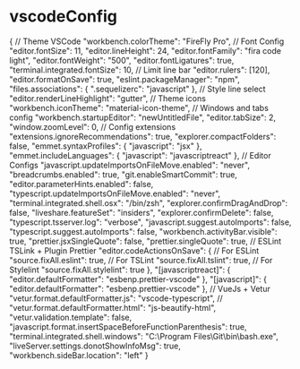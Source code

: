 # vscodeConfig

{
  // Theme VSCode
  "workbench.colorTheme": "FireFly Pro",
  // Font Config
  "editor.fontSize": 11,
  "editor.lineHeight": 24,
  "editor.fontFamily": "fira code light",
  "editor.fontWeight": "500",
  "editor.fontLigatures": true,
  "terminal.integrated.fontSize": 10,
  // Limit line bar
  "editor.rulers": [120],
  "editor.formatOnSave": true,
  "eslint.packageManager": "npm",
  "files.associations": {
    ".sequelizerc": "javascript"
  },
  // Style line select
  "editor.renderLineHighlight": "gutter",
  // Theme icons
  "workbench.iconTheme": "material-icon-theme",
  // Windows and tabs config
  "workbench.startupEditor": "newUntitledFile",
  "editor.tabSize": 2,
  "window.zoomLevel": 0,
  // Config extensions
  "extensions.ignoreRecommendations": true,
  "explorer.compactFolders": false,
  "emmet.syntaxProfiles": {
    "javascript": "jsx"
  },
  "emmet.includeLanguages": {
    "javascript": "javascriptreact"
  },
  // Editor Configs
  "javascript.updateImportsOnFileMove.enabled": "never",
  "breadcrumbs.enabled": true,
  "git.enableSmartCommit": true,
  "editor.parameterHints.enabled": false,
  "typescript.updateImportsOnFileMove.enabled": "never",
  "terminal.integrated.shell.osx": "/bin/zsh",
  "explorer.confirmDragAndDrop": false,
  "liveshare.featureSet": "insiders",
  "explorer.confirmDelete": false,
  "typescript.tsserver.log": "verbose",
  "javascript.suggest.autoImports": false,
  "typescript.suggest.autoImports": false,
  "workbench.activityBar.visible": true,
  "prettier.jsxSingleQuote": false,
  "prettier.singleQuote": true,
  // ESLint TSLink + Plugin Prettier
  "editor.codeActionsOnSave": {
    // For ESLint
    "source.fixAll.eslint": true,
    // For TSLint
    "source.fixAll.tslint": true,
    // For Stylelint
    "source.fixAll.stylelint": true
  },
  "[javascriptreact]": {
    "editor.defaultFormatter": "esbenp.prettier-vscode"
  },
  "[javascript]": {
    "editor.defaultFormatter": "esbenp.prettier-vscode"
  },
  // VueJs + Vetur
  "vetur.format.defaultFormatter.js": "vscode-typescript",
  // "vetur.format.defaultFormatter.html": "js-beautify-html",
  "vetur.validation.template": false,
  "javascript.format.insertSpaceBeforeFunctionParenthesis": true,
  "terminal.integrated.shell.windows": "C:\\Program Files\\Git\\bin\\bash.exe",
  "liveServer.settings.donotShowInfoMsg": true,
  "workbench.sideBar.location": "left"
}
